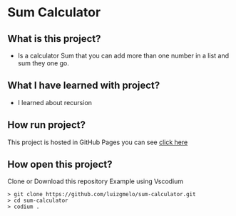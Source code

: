 # Sum Calculator
## What is this project?
- Is a calculator Sum that you can add more than one number in a list and sum they one go.

## What I have learned with project?
- I learned about recursion

## How run project?
This project is hosted in GitHub Pages you can see <a href="https://luizgmelo.github.io/sum-calculator">click here</a>

## How open this project?
Clone or Download this repository
Example using Vscodium

    > git clone https://github.com/luizgmelo/sum-calculator.git
    > cd sum-calculator
    > codium .
